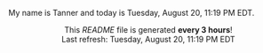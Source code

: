 My name is Tanner and today is Tuesday, August 20, 11:19 PM EDT.

<p align="center">This <i>README</i> file is generated <b>every 3 hours</b>!</br>Last refresh: Tuesday, August 20, 11:19 PM EDT<br /></p>
